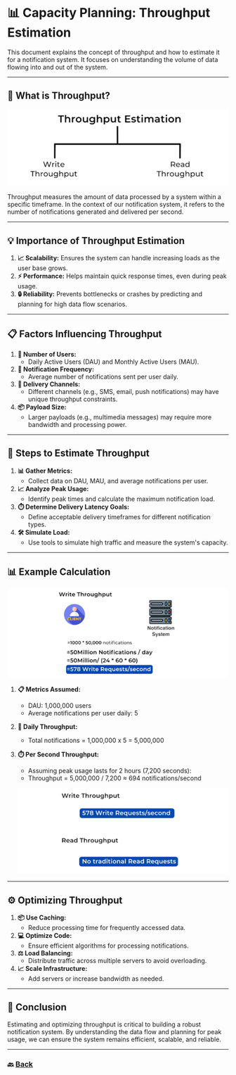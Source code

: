 # **📊 Capacity Planning: Throughput Estimation**

This document explains the concept of throughput and how to estimate it for a notification system. It focuses on understanding the volume of data flowing into and out of the system.

---

## **🚀 What is Throughput?**

![05.png](img/05.png)

Throughput measures the amount of data processed by a system within a specific timeframe. In the context of our notification system, it refers to the number of notifications generated and delivered per second.

---

## **💡 Importance of Throughput Estimation**

1. **📈 Scalability:** Ensures the system can handle increasing loads as the user base grows.
2. **⚡ Performance:** Helps maintain quick response times, even during peak usage.
3. **🔒 Reliability:** Prevents bottlenecks or crashes by predicting and planning for high data flow scenarios.

---

## **📋 Factors Influencing Throughput**

1. **👥 Number of Users:**
   * Daily Active Users (DAU) and Monthly Active Users (MAU).
2. **📅 Notification Frequency:**
   * Average number of notifications sent per user daily.
3. **📨 Delivery Channels:**
   * Different channels (e.g., SMS, email, push notifications) may have unique throughput constraints.
4. **📦 Payload Size:**
   * Larger payloads (e.g., multimedia messages) may require more bandwidth and processing power.

---

## **📝 Steps to Estimate Throughput**

1. **📊 Gather Metrics:**
   * Collect data on DAU, MAU, and average notifications per user.
2. **📈 Analyze Peak Usage:**
   * Identify peak times and calculate the maximum notification load.
3. **⏱️ Determine Delivery Latency Goals:**
   * Define acceptable delivery timeframes for different notification types.
4. **🛠️ Simulate Load:**
   * Use tools to simulate high traffic and measure the system's capacity.

---

## **📊 Example Calculation**

![06.png](img/06.png)

1. **📋 Metrics Assumed:**
   * DAU: 1,000,000 users
   * Average notifications per user daily: 5

2. **📅 Daily Throughput:**
   * Total notifications = 1,000,000 x 5 = 5,000,000

3. **⏱️ Per Second Throughput:**
   * Assuming peak usage lasts for 2 hours (7,200 seconds):
   * Throughput = 5,000,000 / 7,200 ≈ 694 notifications/second

   ![07.png](img/07.png)

---

## **⚙️ Optimizing Throughput**

1. **📦 Use Caching:**
   * Reduce processing time for frequently accessed data.
2. **💻 Optimize Code:**
   * Ensure efficient algorithms for processing notifications.
3. **⚖️ Load Balancing:**
   * Distribute traffic across multiple servers to avoid overloading.
4. **📈 Scale Infrastructure:**
   * Add servers or increase bandwidth as needed.

---

## **🎯 Conclusion**

Estimating and optimizing throughput is critical to building a robust notification system. By understanding the data flow and planning for peak usage, we can ensure the system remains efficient, scalable, and reliable.

---

### 🔙 [Back](../README.md)